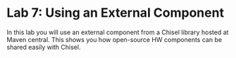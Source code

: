 # Lab 7: Using an External Component

In this lab you will use an external component from a Chisel library hosted
at Maven central. This shows you how open-source HW components can be shared
easily with Chisel.


